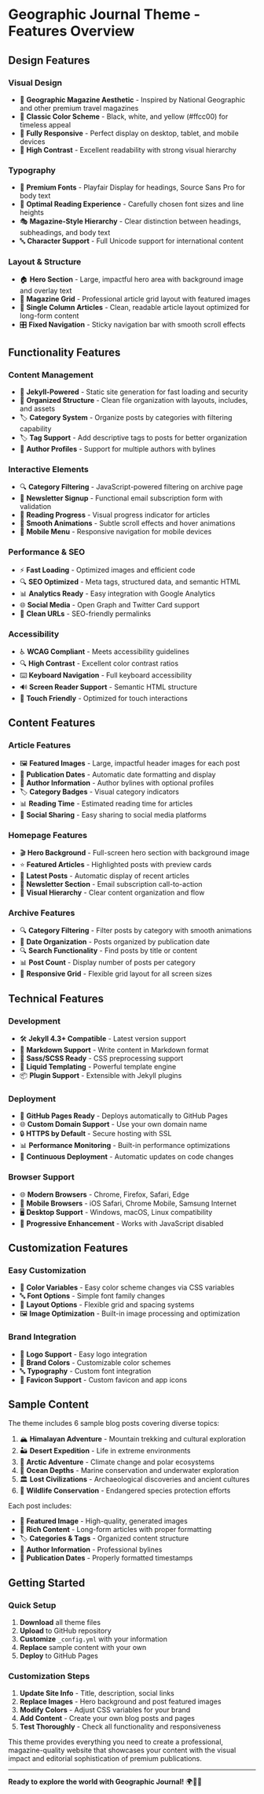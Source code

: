 # Geographic Journal Theme - Features Overview

## Design Features

### Visual Design
- 🎨 **Geographic Magazine Aesthetic** - Inspired by National Geographic and other premium travel magazines
- 🖤 **Classic Color Scheme** - Black, white, and yellow (#ffcc00) for timeless appeal
- 📱 **Fully Responsive** - Perfect display on desktop, tablet, and mobile devices
- 🎯 **High Contrast** - Excellent readability with strong visual hierarchy

### Typography
- 📝 **Premium Fonts** - Playfair Display for headings, Source Sans Pro for body text
- 📏 **Optimal Reading Experience** - Carefully chosen font sizes and line heights
- 🎭 **Magazine-Style Hierarchy** - Clear distinction between headings, subheadings, and body text
- 🔤 **Character Support** - Full Unicode support for international content

### Layout & Structure
- 🏠 **Hero Section** - Large, impactful hero area with background image and overlay text
- 📰 **Magazine Grid** - Professional article grid layout with featured images
- 📄 **Single Column Articles** - Clean, readable article layout optimized for long-form content
- 🎛️ **Fixed Navigation** - Sticky navigation bar with smooth scroll effects

## Functionality Features

### Content Management
- 📝 **Jekyll-Powered** - Static site generation for fast loading and security
- 📂 **Organized Structure** - Clean file organization with layouts, includes, and assets
- 🏷️ **Category System** - Organize posts by categories with filtering capability
- 🏷️ **Tag Support** - Add descriptive tags to posts for better organization
- 👤 **Author Profiles** - Support for multiple authors with bylines

### Interactive Elements
- 🔍 **Category Filtering** - JavaScript-powered filtering on archive page
- 📧 **Newsletter Signup** - Functional email subscription form with validation
- 📖 **Reading Progress** - Visual progress indicator for articles
- 🔄 **Smooth Animations** - Subtle scroll effects and hover animations
- 📱 **Mobile Menu** - Responsive navigation for mobile devices

### Performance & SEO
- ⚡ **Fast Loading** - Optimized images and efficient code
- 🔍 **SEO Optimized** - Meta tags, structured data, and semantic HTML
- 📊 **Analytics Ready** - Easy integration with Google Analytics
- 🌐 **Social Media** - Open Graph and Twitter Card support
- 🔗 **Clean URLs** - SEO-friendly permalinks

### Accessibility
- ♿ **WCAG Compliant** - Meets accessibility guidelines
- 🔍 **High Contrast** - Excellent color contrast ratios
- ⌨️ **Keyboard Navigation** - Full keyboard accessibility
- 🔊 **Screen Reader Support** - Semantic HTML structure
- 📱 **Touch Friendly** - Optimized for touch interactions

## Content Features

### Article Features
- 🖼️ **Featured Images** - Large, impactful header images for each post
- 📅 **Publication Dates** - Automatic date formatting and display
- 👤 **Author Information** - Author bylines with optional profiles
- 🏷️ **Category Badges** - Visual category indicators
- 📊 **Reading Time** - Estimated reading time for articles
- 🔗 **Social Sharing** - Easy sharing to social media platforms

### Homepage Features
- 🎬 **Hero Background** - Full-screen hero section with background image
- ⭐ **Featured Articles** - Highlighted posts with preview cards
- 📰 **Latest Posts** - Automatic display of recent articles
- 📧 **Newsletter Section** - Email subscription call-to-action
- 🎨 **Visual Hierarchy** - Clear content organization and flow

### Archive Features
- 🔍 **Category Filtering** - Filter posts by category with smooth animations
- 📅 **Date Organization** - Posts organized by publication date
- 🔍 **Search Functionality** - Find posts by title or content
- 📊 **Post Count** - Display number of posts per category
- 📱 **Responsive Grid** - Flexible grid layout for all screen sizes

## Technical Features

### Development
- 🛠️ **Jekyll 4.3+ Compatible** - Latest version support
- 📝 **Markdown Support** - Write content in Markdown format
- 🎨 **Sass/SCSS Ready** - CSS preprocessing support
- 🔧 **Liquid Templating** - Powerful template engine
- 📦 **Plugin Support** - Extensible with Jekyll plugins

### Deployment
- 🚀 **GitHub Pages Ready** - Deploys automatically to GitHub Pages
- 🌐 **Custom Domain Support** - Use your own domain name
- 🔒 **HTTPS by Default** - Secure hosting with SSL
- 📊 **Performance Monitoring** - Built-in performance optimizations
- 🔄 **Continuous Deployment** - Automatic updates on code changes

### Browser Support
- 🌐 **Modern Browsers** - Chrome, Firefox, Safari, Edge
- 📱 **Mobile Browsers** - iOS Safari, Chrome Mobile, Samsung Internet
- 🖥️ **Desktop Support** - Windows, macOS, Linux compatibility
- 🔄 **Progressive Enhancement** - Works with JavaScript disabled

## Customization Features

### Easy Customization
- 🎨 **Color Variables** - Easy color scheme changes via CSS variables
- 🔤 **Font Options** - Simple font family changes
- 📐 **Layout Options** - Flexible grid and spacing systems
- 🖼️ **Image Optimization** - Built-in image processing and optimization

### Brand Integration
- 🏢 **Logo Support** - Easy logo integration
- 🎨 **Brand Colors** - Customizable color schemes
- 🔤 **Typography** - Custom font integration
- 📱 **Favicon Support** - Custom favicon and app icons

## Sample Content

The theme includes 6 sample blog posts covering diverse topics:
1. 🏔️ **Himalayan Adventure** - Mountain trekking and cultural exploration
2. 🏜️ **Desert Expedition** - Life in extreme environments
3. 🧊 **Arctic Adventure** - Climate change and polar ecosystems
4. 🌊 **Ocean Depths** - Marine conservation and underwater exploration
5. 🏛️ **Lost Civilizations** - Archaeological discoveries and ancient cultures
6. 🦁 **Wildlife Conservation** - Endangered species protection efforts

Each post includes:
- 📸 **Featured Image** - High-quality, generated images
- 📝 **Rich Content** - Long-form articles with proper formatting
- 🏷️ **Categories & Tags** - Organized content structure
- 👤 **Author Information** - Professional bylines
- 📅 **Publication Dates** - Properly formatted timestamps

## Getting Started

### Quick Setup
1. **Download** all theme files
2. **Upload** to GitHub repository
3. **Customize** `_config.yml` with your information
4. **Replace** sample content with your own
5. **Deploy** to GitHub Pages

### Customization Steps
1. **Update Site Info** - Title, description, social links
2. **Replace Images** - Hero background and post featured images
3. **Modify Colors** - Adjust CSS variables for your brand
4. **Add Content** - Create your own blog posts and pages
5. **Test Thoroughly** - Check all functionality and responsiveness

This theme provides everything you need to create a professional, magazine-quality website that showcases your content with the visual impact and editorial sophistication of premium publications.

---

**Ready to explore the world with Geographic Journal!** 🌍📖✨